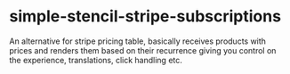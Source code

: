 # simple-stencil-stripe-subscriptions
An alternative for stripe pricing table, basically receives products with prices and renders them based on their recurrence giving you control on the experience, translations, click handling etc.
